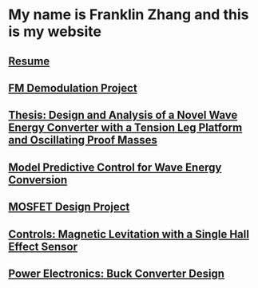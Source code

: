 # My name is Franklin Zhang and this is my website

## <a href = "Zhang_Franklin_resume_3_4_2022.pdf"> Resume </a>

## <a href = "6_341_Final_Project.pdf"> FM Demodulation Project </a>

## <a href = "MIT_Thesis_franklin.pdf"> Thesis: Design and Analysis of a Novel Wave Energy Converter with a Tension Leg Platform and Oscillating Proof Masses </a>

## <a href = "6.832_final_report.pdf "> Model Predictive Control for Wave Energy Conversion </a>

## <a href = "MOSFET Design Project.pdf"> MOSFET Design Project </a>

## <a href = "6.320 One Hall Effect.pdf"> Controls: Magnetic Levitation with a Single Hall Effect Sensor </a>

## <a href = "BuckConverterDesign"> Power Electronics: Buck Converter Design</a>

